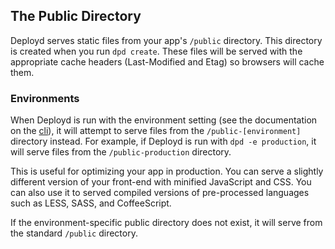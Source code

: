 <!--{
  title: 'The Public Directory',
  tags: ['guide']
}-->

## The Public Directory

Deployd serves static files from your app's `/public` directory. This directory is created when you run `dpd create`. These files will be served with the appropriate cache headers (Last-Modified and Etag) so browsers will cache them.

### Environments

When Deployd is run with the environment setting (see the documentation on the [cli](./cli.md)), it will attempt to serve files from the `/public-[environment]` directory instead. For example, if Deployd is run with `dpd -e production`, it will serve files from the `/public-production` directory.

This is useful for optimizing your app in production. You can serve a slightly different version of your front-end with minified JavaScript and CSS. You can also use it to served compiled versions of pre-processed languages such as LESS, SASS, and CoffeeScript. 

If the environment-specific public directory does not exist, it will serve from the standard `/public` directory.